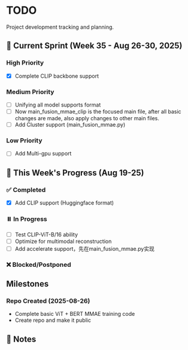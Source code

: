 # TODO

Project development tracking and planning.

## 🎯 Current Sprint (Week 35 - Aug 26-30, 2025)

### High Priority
- [x] Complete CLIP backbone support

### Medium Priority
- [ ] Unifying all model supports format
- [ ] Now main_fusion_mmae_clip is the focused main file, after all basic changes are made, also apply changes to other main files.
- [ ] Add Cluster support (main_fusion_mmae.py)

### Low Priority
- [ ] Add Multi-gpu support


## 📅 This Week's Progress (Aug 19-25)

### ✅ Completed
- [x] Add CLIP support (Huggingface format)

### ⏸️ In Progress
- [ ] Test CLIP-ViT-B/16 ability
- [ ] Optimize for multimodal reconstruction 
- [ ] Add accelerate support，先在main_fusion_mmae.py实现

### ❌ Blocked/Postponed


<!-- ## 🚀 Next Week Goals (Sep 2-8)

### Must Have

### Should Have

### Could Have

## 📋 Backlog -->

## Milestones

### Repo Created (2025-08-26)
- Complete basic ViT + BERT MMAE training code
- Create repo and make it public

## 📝 Notes